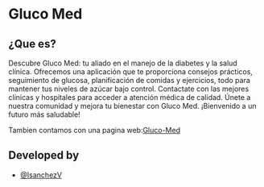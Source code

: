 # Gluco Med

## ¿Que es?

Descubre Gluco Med: tu aliado en el manejo de la diabetes y la salud clínica. Ofrecemos una aplicación que te proporciona consejos prácticos, seguimiento de glucosa, planificación de comidas y ejercicios, todo para mantener tus niveles de azúcar bajo control. Contactate con las mejores clínicas y hospitales para acceder a atención médica de calidad. Únete a nuestra comunidad y mejora tu bienestar con Gluco Med. ¡Bienvenido a un futuro más saludable!

Tambien contamos con una pagina web:[Gluco-Med](https://glucomed.vercel.app)

## Developed by 
- [@IsanchezV](https://www.github.com/isanchezv07)